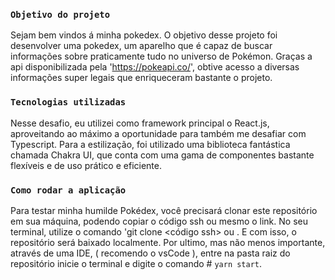 ### `Objetivo do projeto`
 
Sejam bem vindos á minha pokedex. O objetivo desse projeto foi desenvolver uma pokedex,
um aparelho que é capaz de buscar informações sobre praticamente tudo no universo de Pokémon.
Graças a api disponibilizada pela 'https://pokeapi.co/', obtive acesso a diversas informações super legais
que enriqueceram bastante o projeto. 


### `Tecnologias utilizadas`

Nesse desafio, eu utilizei como framework principal o React.js, aproveitando ao máximo a oportunidade para também 
me desafiar com Typescript. Para a estilização, foi utilizado uma biblioteca fantástica chamada Chakra UI, que conta com uma 
gama de componentes bastante flexíveis e de uso prático e eficiente.

### `Como rodar a aplicação`

Para testar minha humilde Pokédex, você precisará clonar este repositório em sua máquina,
podendo copiar o código ssh ou mesmo o link.
No seu terminal, utilize o comando 'git clone <código ssh> ou <link>. E com isso, o repositório será
baixado localmente.
Por ultimo, mas não menos importante, através de uma IDE, ( recomendo o vsCode ), entre na pasta raiz do repositório 
inicie o terminal e digite o comando # `yarn start`. 
